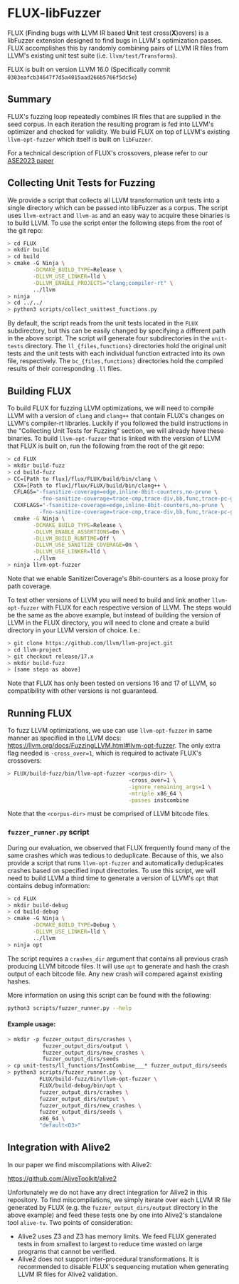 # FLUX-libFuzzer

FLUX (**F**inding bugs with **L**LVM IR based **U**nit test cross(**X**)overs) is a libFuzzer extension designed to find bugs in LLVM's optimization passes.
FLUX accomplishes this by randomly combining pairs of LLVM IR files from LLVM's existing unit test suite (i.e. `llvm/test/Transforms`).

FLUX is built on version LLVM 16.0 (Specifically commit `0303eafcb34647f7d5a4015aad266b5766f5dc5e`)

## Summary

FLUX's fuzzing loop repeatedly combines IR files that are supplied in the seed corpus.
In each iteration the resulting program is fed into LLVM's optimizer and checked for validity.
We build FLUX on top of LLVM's existing `llvm-opt-fuzzer` which itself is built on `libFuzzer`.

For a technical description of FLUX's crossovers, please refer to our [ASE2023 paper](https://ieeexplore.ieee.org/abstract/document/10298377)

## Collecting Unit Tests for Fuzzing

We provide a script that collects all LLVM transformation unit tests into a single directory which can be passed into libFuzzer as a corpus.
The script uses `llvm-extract` and `llvm-as` and an easy way to acquire these binaries is to build LLVM.
To use the script enter the following steps from the root of the git repo:

```bash
> cd FLUX
> mkdir build
> cd build
> cmake -G Ninja \
        -DCMAKE_BUILD_TYPE=Release \
        -DLLVM_USE_LINKER=lld \
        -DLLVM_ENABLE_PROJECTS="clang;compiler-rt" \
        ../llvm
> ninja
> cd ../../
> python3 scripts/collect_unittest_functions.py 
```

By default, the script reads from the unit tests located in the `FLUX` subdirectory, but this can be easily changed by specifying a different path in the above script.
The script will generate four subdirectories in the `unit-tests` directory. The `ll_{files,functions}` directories hold the original unit tests and the unit tests with each individual function extracted into its own file, respectively. The `bc_{files,functions}` directories hold the compiled results of their corresponding `.ll` files.

## Building FLUX

To build FLUX for fuzzing LLVM optimizations, we will need to compile LLVM with a version of `clang` and `clang++` that contain FLUX's changes on LLVM's compiler-rt libraries.
Luckily if you followed the build instructions in the "Collecting Unit Tests for Fuzzing" section, we will already have these binaries.
To build `llvm-opt-fuzzer` that is linked with the version of LLVM that FLUX is built on, run the following from the root of the git repo:

```bash
> cd FLUX
> mkdir build-fuzz
> cd build-fuzz
> CC=[Path to flux]/flux/FLUX/build/bin/clang \
  CXX=[Path to flux]/flux/FLUX/build/bin/clang++ \
  CFLAGS="-fsanitize-coverage=edge,inline-8bit-counters,no-prune \
          -fno-sanitize-coverage=trace-cmp,trace-div,bb,func,trace-pc-guard,trace-pc,indirect-calls,pc-table" \
  CXXFLAGS="-fsanitize-coverage=edge,inline-8bit-counters,no-prune \
          -fno-sanitize-coverage=trace-cmp,trace-div,bb,func,trace-pc-guard,trace-pc,indirect-calls,pc-table" \
  cmake -G Ninja \
        -DCMAKE_BUILD_TYPE=Release \
        -DLLVM_ENABLE_ASSERTIONS=On \
        -DLLVM_BUILD_RUNTIME=Off \
        -DLLVM_USE_SANITIZE_COVERAGE=On \
        -DLLVM_USE_LINKER=lld \
        ../llvm
> ninja llvm-opt-fuzzer
```

Note that we enable SanitizerCoverage's 8bit-counters as a loose proxy for path coverage.

To test other versions of LLVM you will need to build and link another `llvm-opt-fuzzer` with FLUX for each respective version of LLVM.
The steps would be the same as the above example, but instead of building the version of LLVM in the FLUX directory, you will need to clone
and create a build directory in your LLVM version of choice. I.e.:

```bash
> git clone https://github.com/llvm/llvm-project.git
> cd llvm-project
> git checkout release/17.x
> mkdir build-fuzz
> [same steps as above]
```

Note that FLUX has only been tested on versions 16 and 17 of LLVM, so compatibility with other versions is not guaranteed.

## Running FLUX

To fuzz LLVM optimizations, we use can use `llvm-opt-fuzzer` in same manner as specified in the LLVM docs: https://llvm.org/docs/FuzzingLLVM.html#llvm-opt-fuzzer.
The only extra flag needed is `-cross_over=1`, which is required to activate FLUX's crossovers:

```bash
> FLUX/build-fuzz/bin/llvm-opt-fuzzer <corpus-dir> \
                                      -cross_over=1 \
                                      -ignore_remaining_args=1 \
                                      -mtriple x86_64 \
                                      -passes instcombine
```

Note that the `<corpus-dir>` must be comprised of LLVM bitcode files.


### `fuzzer_runner.py` script

During our evaluation, we observed that FLUX frequently found many of the same crashes which was tedious to deduplicate.
Because of this, we also provide a script that runs `llvm-opt-fuzzer` and automatically deduplicates crashes based on specified input directories.
To use this script, we will need to build LLVM a third time to generate a version of LLVM's `opt` that contains debug information:

```bash
> cd FLUX
> mkdir build-debug
> cd build-debug
> cmake -G Ninja \
        -DCMAKE_BUILD_TYPE=Debug \
        -DLLVM_USE_LINKER=lld \
        ../llvm
> ninja opt
```

The script requires a `crashes_dir` argument that contains all previous crash producing LLVM bitcode files. It will use `opt` to generate and hash
the crash output of each bitcode file. Any new crash will compared against existing hashes.

More information on using this script can be found with the following:
```bash
python3 scripts/fuzzer_runner.py --help
```

#### Example usage:

```bash
> mkdir -p fuzzer_output_dirs/crashes \
           fuzzer_output_dirs/output \
           fuzzer_output_dirs/new_crashes \
           fuzzer_output_dirs/seeds
> cp unit-tests/ll_functions/InstCombine___* fuzzer_output_dirs/seeds
> python3 scripts/fuzzer_runner.py \
          FLUX/build-fuzz/bin/llvm-opt-fuzzer \
          FLUX/build-debug/bin/opt \
          fuzzer_output_dirs/crashes \
          fuzzer_output_dirs/output \
          fuzzer_output_dirs/new_crashes \
          fuzzer_output_dirs/seeds \
          x86_64 \
          "default<O3>"
```

## Integration with Alive2

In our paper we find miscompilations with Alive2:

https://github.com/AliveToolkit/alive2

Unfortunately we do not have any direct integration for Alive2 in this repository.
To find miscompilations, we simply iterate over each LLVM IR file generated by FLUX (e.g. the `fuzzer_output_dirs/output` directory in the above example) and feed these tests one by one into Alive2's standalone tool `alive-tv`.
Two points of consideration:
- Alive2 uses Z3 and Z3 has memory limits. We feed FLUX generated tests in from smallest to largest to reduce time wasted on large programs that cannot be verified.
- Alive2 does not support inter-procedural transformations. It is recommended to disable FLUX's sequencing mutation when generating LLVM IR files for Alive2 validation.
